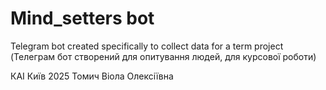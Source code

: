 # Mind_setters bot
Telegram bot created specifically to collect data for a term project 
(Телеграм бот створений для опитування людей, для курсової роботи)



КАІ Київ 2025 Томич Віола Олексіївна
